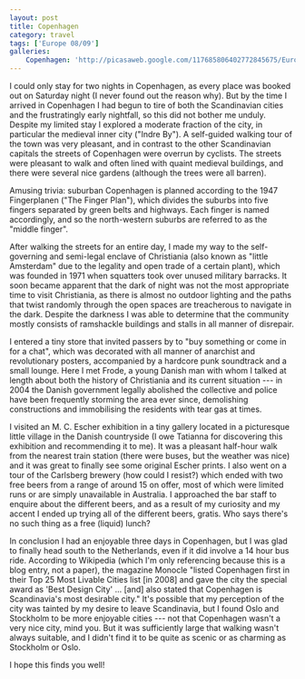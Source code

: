```yaml
---
layout: post
title: Copenhagen
category: travel
tags: ['Europe 08/09']
galleries:
    Copenhagen: 'http://picasaweb.google.com/117685806402772845675/Europe20082009Copenhagen?authkey=Gv1sRgCNCiyqHI_uPx1AE'
---
```


I could only stay for two nights in Copenhagen, as every place was booked out
on Saturday night (I never found out the reason why).
But by the time I arrived in Copenhagen I had begun to tire of both the
Scandinavian cities and the frustratingly early nightfall, so this did not
bother me unduly.
Despite my limited stay I explored a moderate fraction of the city, in
particular the medieval inner city ("Indre By").
A self-guided walking tour of the town was very pleasant, and in contrast to
the other Scandinavian capitals the streets of Copenhagen were overrun by
cyclists.
The streets were pleasant to walk and often lined with quaint medieval
buildings, and there were several nice gardens (although the trees were all
barren).

Amusing trivia: suburban Copenhagen is planned according to the 1947
Fingerplanen ("The Finger Plan"), which divides the suburbs into five fingers
separated by green belts and highways.
Each finger is named accordingly, and so the north-western suburbs are
referred to as the "middle finger".

After walking the streets for an entire day, I made my way to the
self-governing and semi-legal enclave of Christiania (also known as "little
Amsterdam" due to the legality and open trade of a certain plant), which was
founded in 1971 when squatters took over unused military barracks.
It soon became apparent that the dark of night was not the most appropriate
time to visit Christiania, as there is almost no outdoor lighting and the
paths that twist randomly through the open spaces are treacherous to navigate
in the dark.
Despite the darkness I was able to determine that the community mostly
consists of ramshackle buildings and stalls in all manner of disrepair.

I entered a tiny store that invited passers by to "buy something or come in
for a chat", which was decorated with all manner of anarchist and
revolutionary posters, accompanied by a hardcore punk soundtrack and a small
lounge.
Here I met Frode, a young Danish man with whom I talked at length about both
the history of Christiania and its current situation --- in 2004 the Danish
government legally abolished the collective and police have been frequently
storming the area ever since, demolishing constructions and immobilising the
residents with tear gas at times.

I visited an M. C. Escher exhibition in a tiny gallery located in a
picturesque little village in the Danish countryside (I owe Tatianna for
discovering this exhibition and recommending it to me).
It was a pleasant half-hour walk from the nearest train station (there were
buses, but the weather was nice) and it was great to finally see some original
Escher prints.
I also went on a tour of the Carlsberg brewery (how could I resist?) which
ended with two free beers from a range of around 15 on offer, most of which
were limited runs or are simply unavailable in Australia.
I approached the bar staff to enquire about the different beers, and as a
result of my curiosity and my accent I ended up trying all of the different
beers, gratis.
Who says there's no such thing as a free (liquid) lunch?

In conclusion I had an enjoyable three days in Copenhagen, but I was glad to
finally head south to the Netherlands, even if it did involve a 14 hour bus
ride.
According to Wikipedia (which I'm only referencing because this is a blog
entry, not a paper), the magazine Monocle "listed Copenhagen first in their
Top 25 Most Livable Cities list [in 2008] and gave the city the special award
as 'Best Design City' ... [and] also stated that Copenhagen is Scandinavia's
most desirable city."
It's possible that my perception of the city was tainted by my desire to leave
Scandinavia, but I found Oslo and Stockholm to be more enjoyable cities ---
not that Copenhagen wasn't a very nice city, mind you.
But it was sufficiently large that walking wasn't always suitable, and I
didn't find it to be quite as scenic or as charming as Stockholm or Oslo.

I hope this finds you well!
